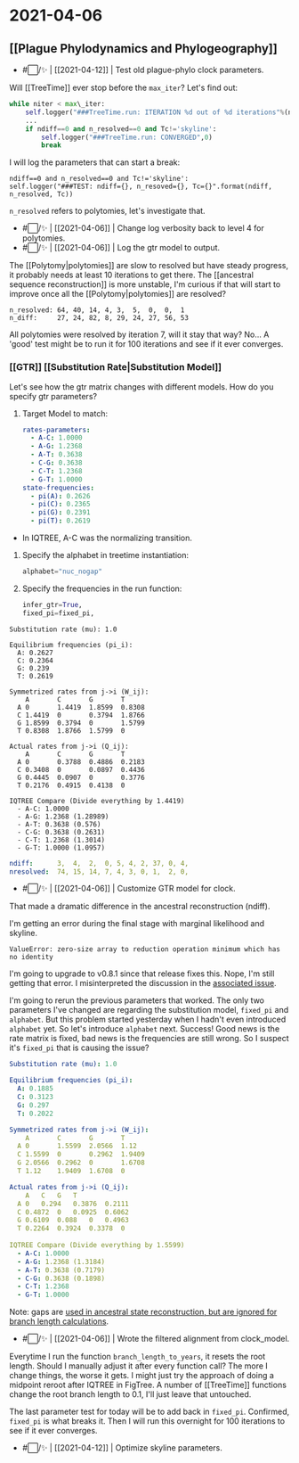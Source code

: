 # 2021-04-06

## [[Plague Phylodynamics and Phylogeography]]

- #⬜/✨ | [[2021-04-12]] | Test old plague-phylo clock parameters.

Will [[TreeTime]] ever stop before the ```max_iter```? Let's find out:

```python
while niter < max\_iter:
	self.logger("###TreeTime.run: ITERATION %d out of %d iterations"%(niter+1,max\_iter),0)
	...
	if ndiff==0 and n_resolved==0 and Tc!='skyline':
		self.logger("###TreeTime.run: CONVERGED",0)
		break
```

I will log the parameters that can start a break:

```
ndiff==0 and n_resolved==0 and Tc!='skyline':
self.logger("###TEST: ndiff={}, n_resoved={}, Tc={}".format(ndiff, n_resolved, Tc))
```

```n_resolved``` refers to polytomies, let's investigate that.

- #⬜/✨ | [[2021-04-06]] | Change log verbosity back to level 4 for polytomies.
- #⬜/✨ | [[2021-04-06]] | Log the gtr model to output.

The [[Polytomy|polytomies]] are slow to resolved but have steady progress, it probably needs at least 10 iterations to get there. The [[ancestral sequence reconstruction]] is more unstable, I'm curious if that will start to improve once all the [[Polytomy|polytomies]] are resolved?
```
n_resolved: 64, 40, 14, 4, 3,  5,  0,  0,  1
n_diff: 	27, 24, 82, 8, 29, 24, 27, 56, 53
```
All polytomies were resolved by iteration 7, will it stay that way? No...
A 'good' test might be to run it for 100 iterations and see if it ever converges.

### [[GTR]] [[Substitution Rate|Substitution Model]]
Let's see how the gtr matrix changes with different models. How do you specify gtr parameters?

1. Target Model to match:
	```yaml
	rates-parameters:
	  - A-C: 1.0000
	  - A-G: 1.2368
	  - A-T: 0.3638
	  - C-G: 0.3638
	  - C-T: 1.2368
	  - G-T: 1.0000
	state-frequencies:
	  - pi(A): 0.2626
	  - pi(C): 0.2365
	  - pi(G): 0.2391
	  - pi(T): 0.2619
	```
  - In IQTREE, A-C was the normalizing transition.
  
1. Specify the alphabet in treetime instantiation:
	```python
	alphabet="nuc_nogap"
	```

1.  Specify the frequencies in the run function:
	```python
    infer_gtr=True,
    fixed_pi=fixed_pi,	
	```
	
```text
Substitution rate (mu): 1.0

Equilibrium frequencies (pi_i):
  A: 0.2627
  C: 0.2364
  G: 0.239
  T: 0.2619

Symmetrized rates from j->i (W_ij):
	A		C		G		T
  A	0		1.4419	1.8599	0.8308
  C	1.4419	0		0.3794	1.8766
  G	1.8599	0.3794	0		1.5799
  T	0.8308	1.8766	1.5799	0
  
Actual rates from j->i (Q_ij):
	A		C		G		T
  A	0		0.3788	0.4886	0.2183
  C	0.3408	0		0.0897	0.4436
  G	0.4445	0.0907	0		0.3776
  T	0.2176	0.4915	0.4138	0
  
IQTREE Compare (Divide everything by 1.4419)
  - A-C: 1.0000
  - A-G: 1.2368 (1.28989)
  - A-T: 0.3638 (0.576)
  - C-G: 0.3638 (0.2631)
  - C-T: 1.2368 (1.3014)
  - G-T: 1.0000 (1.0957)  
```

```yaml
ndiff:		3,  4,  2,  0, 5, 4, 2, 37, 0, 4,
nresolved:	74, 15, 14, 7, 4, 3, 0, 1,  2, 0,
```
- #⬜/✨ | [[2021-04-06]] | Customize GTR model for clock.

That made a dramatic difference in the ancestral reconstruction (ndiff).

I'm getting an error during the final stage with marginal likelihood and skyline.

```text
ValueError: zero-size array to reduction operation minimum which has no identity
```

I'm going to upgrade to v0.8.1 since that release fixes this. Nope, I'm still getting that error. I misinterpreted the discussion in the [associated issue](https://github.com/neherlab/treetime/issues/130).

I'm going to rerun the previous parameters that worked. The only two parameters I've changed are regarding the substitution model, ```fixed_pi``` and ```alphabet```. But this problem started yesterday when I hadn't even introduced ```alphabet``` yet. So let's introduce ```alphabet``` next. Success! Good news is the rate matrix is fixed, bad news is the frequencies are still wrong. So I suspect it's ```fixed_pi``` that is causing the issue?

```yaml
Substitution rate (mu): 1.0

Equilibrium frequencies (pi_i):
  A: 0.1885
  C: 0.3123
  G: 0.297
  T: 0.2022

Symmetrized rates from j->i (W_ij):
	A		C		G		T
  A	0		1.5599	2.0566	1.12
  C	1.5599	0		0.2962	1.9409
  G	2.0566	0.2962	0		1.6708
  T	1.12	1.9409	1.6708	0

Actual rates from j->i (Q_ij):
	A	C	G	T
  A	0	0.294	0.3876	0.2111
  C	0.4872	0	0.0925	0.6062
  G	0.6109	0.088	0	0.4963
  T	0.2264	0.3924	0.3378	0
  
IQTREE Compare (Divide everything by 1.5599)
  - A-C: 1.0000
  - A-G: 1.2368 (1.3184)
  - A-T: 0.3638 (0.7179)
  - C-G: 0.3638 (0.1898)
  - C-T: 1.2368 
  - G-T: 1.0000   
```

Note: gaps are [used in ancestral state reconstruction, but are ignored for branch length calculations](https://github.com/neherlab/treetime/issues/139).

- #⬜/✨ | [[2021-04-06]] | Wrote the filtered alignment from clock_model.

Everytime I run the function ```branch_length_to_years```, it resets the root length. Should I manually adjust it after every function call? The more I change things, the worse it gets. I might just try the approach of doing a midpoint reroot after IQTREE in FigTree. A number of [[TreeTime]] functions change the root branch length to 0.1, I'll just leave that untouched.

The last parameter test for today will be to add back in ```fixed_pi```.  Confirmed, ```fixed_pi``` is what breaks it. Then I will run this overnight for 100 iterations to see if it ever converges.

- #⬜/✨ | [[2021-04-12]] | Optimize skyline parameters.